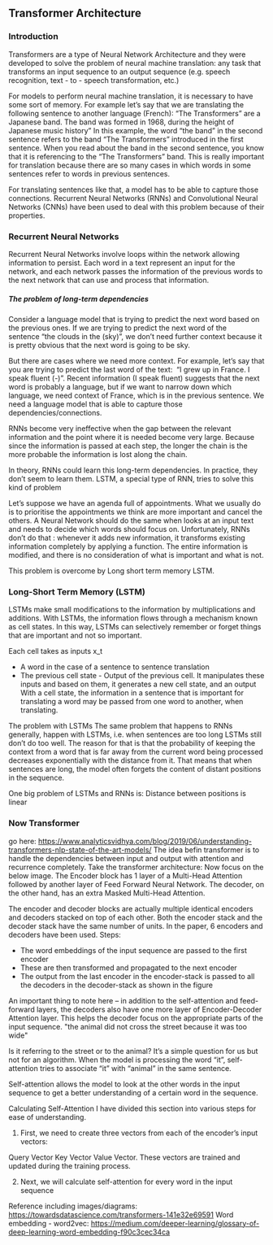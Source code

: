 ## Transformer Architecture

### Introduction
Transformers are a type of Neural Network Architecture and they were developed to solve the problem of neural machine translation: any task that transforms an input sequence to an output sequence (e.g. speech recognition, text - to - speech transformation, etc.)

For models to perform neural machine translation, it is necessary to have some sort of memory. 
For example let’s say that we are translating the following sentence to another language (French):
“The Transformers” are a Japanese  band. The band was formed in 1968, during the height of Japanese music history”
In this example, the word “the band” in the second sentence refers to the band “The Transformers” introduced in the first sentence. When you read about the band in the second sentence, you know that it is referencing to the “The Transformers” band. This is really important for translation because there are so many cases in which words in some sentences refer to words in previous sentences.

For translating sentences like that, a model has to be able to capture those connections. 
Recurrent Neural Networks (RNNs) and Convolutional Neural Networks (CNNs) have been used to deal with this problem because of their properties. 

### Recurrent Neural Networks
Recurrent Neural Networks involve loops within the network allowing information to persist. Each word in a text represent an input for the network,
and each network passes the information of the previous words to the next network	that can use and process that information.

##### The problem of long-term dependencies
Consider a language model that is trying to predict the next word based on the previous ones. If we are trying to predict the next word of the sentence “the clouds in the (sky)”, we don’t need further context because
 it is pretty obvious that the next word is going to be sky.

But there are cases where we need more context. For example, let’s say that you are trying to predict the last word of the text: 
“I grew up in France. I speak fluent (-)”. Recent information (I speak fluent) suggests that the next word is probably a language,
but if we want to narrow down which language, we need context of France, which is in the previous sentence. We need a language model that is able to capture those dependencies/connections.

RNNs become very ineffective when the gap between the relevant information and the point where it is needed become very large. 
Because since the information is passed at each step, the longer the chain is the more probable the information is lost along the chain.

In theory, RNNs could learn this long-term dependencies. In practice, they don’t seem to learn them. LSTM, a special type of RNN, tries to solve this kind of problem

Let’s suppose we have an agenda full of appointments. What we usually do is to prioritise the appointments we think are more important and cancel the others. 
A Neural Network should do the same when looks at an input text and needs to decide which words should focus on.
Unfortunately, RNNs don’t do that : whenever it adds new information, it transforms existing information completely by applying a function. The entire information is modified, 
and there is no consideration of what is important and what is not.

This problem is overcome by Long short term memory LSTM.

### Long-Short Term Memory (LSTM)
LSTMs make small modifications to the information by multiplications and additions. With LSTMs, the information flows through a mechanism known as cell states. 
In this way, LSTMs can selectively remember or forget things that are important and not so important.

Each cell takes as inputs x_t 
- A word in the case of a sentence to sentence translation
- The previous cell state
- Output of the previous cell. It manipulates these inputs and based on them, it generates a new cell state, and an output
With a cell state, the information in a sentence that is important for translating a word may be passed from one word to another, when translating.

The problem with LSTMs
The same problem that happens to RNNs generally, happen with LSTMs, i.e. when sentences are too long LSTMs still don’t do too well. 
The reason for that is that the probability of keeping the context from a word that is far away from the current word being processed decreases exponentially with the distance from it.
That means that when sentences are long, the model often forgets the content of distant positions in the sequence.

One big problem of LSTMs and RNNs is: Distance between positions is linear

### Now Transformer
go here: https://www.analyticsvidhya.com/blog/2019/06/understanding-transformers-nlp-state-of-the-art-models/
The idea befin transformer is to handle the dependencies between input and output with attention and recurrence completely. 
Take the transformer architecture:
Now focus on the below image. The Encoder block has 1 layer of a Multi-Head Attention followed by another layer of Feed Forward Neural Network. The decoder, on the other hand, has an extra Masked Multi-Head Attention.

The encoder and decoder blocks are actually multiple identical encoders and decoders stacked on top of each other. Both the encoder stack and the decoder stack have the same number of units.
In the paper, 6 encoders and decoders have been used.
Steps:

- The word embeddings of the input sequence are passed to the first encoder
- These are then transformed and propagated to the next encoder
- The output from the last encoder in the encoder-stack is passed to all the decoders in the decoder-stack as shown in the figure

An important thing to note here – in addition to the self-attention and feed-forward layers, the decoders also have one more layer of Encoder-Decoder Attention layer. This helps the decoder focus on the appropriate parts of the input sequence.
"the animal did not cross the street because it was too wide"

Is it referring to the street or to the animal? It’s a simple question for us but not for an algorithm. When the model is processing the word “it”, self-attention tries to associate “it” with “animal” in the same sentence.

Self-attention allows the model to look at the other words in the input sequence to get a better understanding of a certain word in the sequence. 

Calculating Self-Attention
I have divided this section into various steps for ease of understanding.

1. First, we need to create three vectors from each of the encoder’s input vectors:

Query Vector
Key Vector
Value Vector.
These vectors are trained and updated during the training process.

2. Next, we will calculate self-attention for every word in the input sequence

Reference including images/diagrams: https://towardsdatascience.com/transformers-141e32e69591
Word embedding - word2vec: https://medium.com/deeper-learning/glossary-of-deep-learning-word-embedding-f90c3cec34ca
